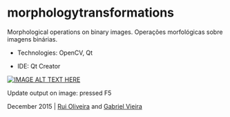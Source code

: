 # morphologytransformations

Morphological operations on binary images.
Operações morfológicas sobre imagens binárias. 

* Technologies: OpenCV, Qt 

* IDE: Qt Creator 

[![IMAGE ALT TEXT HERE](http://img.youtube.com/vi/pX9zcBZWwjA/0.jpg)](http://www.youtube.com/watch?v=pX9zcBZWwjA)

Update output on image: pressed F5

December 2015 | [Rui Oliveira](mailto:ruipedrooliveira@@ua.pt) and [Gabriel Vieira](mailto:gabriel.vieira@ua.pt)
